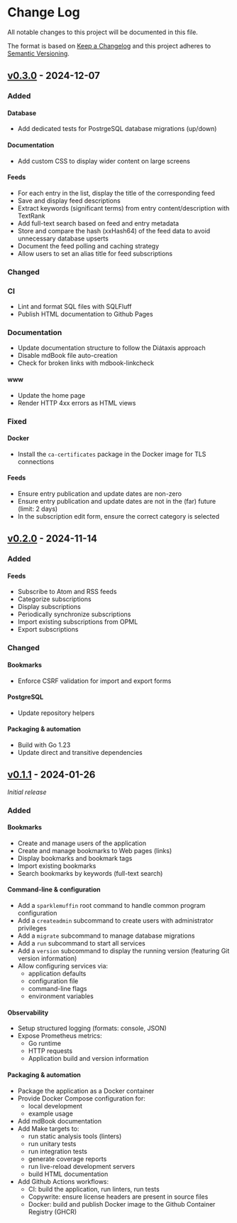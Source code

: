 # Change Log

All notable changes to this project will be documented in this file.

The format is based on [Keep a Changelog](https://keepachangelog.com/) and this
project adheres to [Semantic Versioning](https://semver.org/).


## [v0.3.0](https://github.com/virtualtam/sparklemuffin/releases/tag/v0.3.0) - 2024-12-07

### Added
#### Database
- Add dedicated tests for PostrgeSQL database migrations (up/down)

#### Documentation
- Add custom CSS to display wider content on large screens

#### Feeds
- For each entry in the list, display the title of the corresponding feed
- Save and display feed descriptions
- Extract keywords (significant terms) from entry content/description with TextRank
- Add full-text search based on feed and entry metadata
- Store and compare the hash (xxHash64) of the feed data to avoid unnecessary database upserts
- Document the feed polling and caching strategy
- Allow users to set an alias title for feed subscriptions

### Changed
### CI
- Lint and format SQL files with SQLFluff
- Publish HTML documentation to Github Pages

### Documentation
- Update documentation structure to follow the Diátaxis approach
- Disable mdBook file auto-creation
- Check for broken links with mdbook-linkcheck

#### www
- Update the home page
- Render HTTP 4xx errors as HTML views

### Fixed
#### Docker
- Install the `ca-certificates` package in the Docker image for TLS connections

#### Feeds
- Ensure entry publication and update dates are non-zero
- Ensure entry publication and update dates are not in the (far) future (limit: 2 days)
- In the subscription edit form, ensure the correct category is selected


## [v0.2.0](https://github.com/virtualtam/sparklemuffin/releases/tag/v0.2.0) - 2024-11-14
### Added
#### Feeds
- Subscribe to Atom and RSS feeds
- Categorize subscriptions
- Display subscriptions
- Periodically synchronize subscriptions
- Import existing subscriptions from OPML
- Export subscriptions

### Changed
#### Bookmarks
- Enforce CSRF validation for import and export forms

#### PostgreSQL
- Update repository helpers

#### Packaging & automation
- Build with Go 1.23
- Update direct and transitive dependencies


## [v0.1.1](https://github.com/virtualtam/sparklemuffin/releases/tag/v0.1.1) - 2024-01-26
_Initial release_

### Added
#### Bookmarks
- Create and manage users of the application
- Create and manage bookmarks to Web pages (links)
- Display bookmarks and bookmark tags
- Import existing bookmarks
- Search bookmarks by keywords (full-text search)

#### Command-line & configuration
- Add a `sparklemuffin` root command to handle common program configuration
- Add a `createadmin` subcommand to create users with administrator privileges
- Add a `migrate` subcommand to manage database migrations
- Add a `run` subcommand to start all services
- Add a `version` subcommand to display the running version (featuring Git version information)
- Allow configuring services via:
    - application defaults
    - configuration file
    - command-line flags
    - environment variables

#### Observability
- Setup structured logging (formats: console, JSON)
- Expose Prometheus metrics:
    - Go runtime
    - HTTP requests
    - Application build and version information

#### Packaging & automation
- Package the application as a Docker container
- Provide Docker Compose configuration for:
    - local development
    - example usage
- Add mdBook documentation
- Add Make targets to:
    - run static analysis tools (linters)
    - run unitary tests
    - run integration tests
    - generate coverage reports
    - run live-reload development servers
    - build HTML documentation
- Add Github Actions workflows:
    - CI: build the application, run linters, run tests
    - Copywrite: ensure license headers are present in source files
    - Docker: build and publish Docker image to the Github Container Registry (GHCR)
